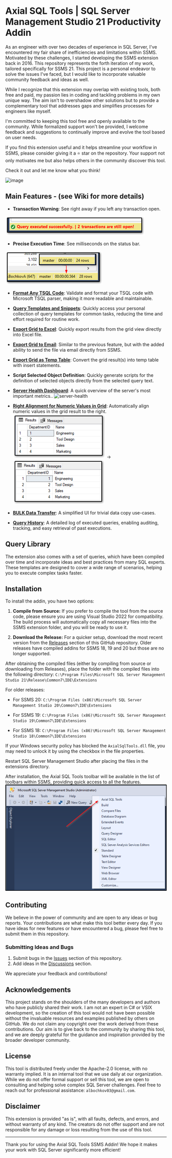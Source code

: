 # Axial SQL Tools | SQL Server Management Studio 21 Productivity Addin

As an engineer with over two decades of experience in SQL Server, I've encountered my fair share of inefficiencies and limitations within SSMS. 
Motivated by these challenges, I started developing the SSMS extension back in 2016. This repository represents the forth iteration of my work, tailored specifically for SSMS 21.
This project is a personal endeavor to solve the issues I've faced, but I would like to incorporate valuable community feedback and ideas as well.

While I recognize that this extension may overlap with existing tools, both free and paid, my passion lies in coding and tackling problems in my own unique way. The aim isn't to overshadow other solutions but to provide a complementary tool that addresses gaps and simplifies processes for engineers like myself.

I'm committed to keeping this tool free and openly available to the community. While formalized support won't be provided, I welcome feedback and suggestions to continually improve and evolve the tool based on user needs. 

If you find this extension useful and it helps streamline your workflow in SSMS, please consider giving it a :star: star on the repository. Your support not only motivates me but also helps others in the community discover this tool. 

Check it out and let me know what you think!

![image](https://github.com/user-attachments/assets/d13a577f-9cb1-4daa-adcb-00f7c21d806b)

## Main Features - (see Wiki for more details)

- **Transaction Warning**: See right away if you left any transaction open.<br/>
<img src="https://github.com/Axial-SQL/AxialSqlTools/blob/main/pics/transaction-warning.png?raw=true"/>

- **Precise Execution Time**: See milliseconds on the status bar.<br/>
<img src="https://github.com/Axial-SQL/AxialSqlTools/blob/main/pics/query-duration.png?raw=true"/>

- [**Format Any TSQL Code**](https://github.com/Axial-SQL/AxialSqlTools/wiki/TSQL-Code-Formatting-with-Microsoft-ScriptDOM-library): Validate and format your TSQL code with Microsoft TSQL parser, making it more readable and maintainable.
  
- [**Query Templates and Snippets**](https://github.com/Axial-SQL/AxialSqlTools/wiki/Query-Templates-and-Snippets): Quickly access your personal collection of query templates for common tasks, reducing the time and effort required for routine work.
  
- [**Export Grid to Excel**](https://github.com/Axial-SQL/AxialSqlTools/wiki/Export-Grid-To-Excel): Quickly export results from the grid view directly into Excel file.
  
- [**Export Grid to Email**](https://github.com/Axial-SQL/AxialSqlTools/wiki/Export-Grid-to-Email): Similar to the previous feature, but with the added ability to send the file via email directly from SSMS.
  
- [**Export Grid as Temp Table**](https://github.com/Axial-SQL/AxialSqlTools/wiki/Export-grid-results-as-a-temp-table): Convert the grid result(s) into temp table with insert statements.
  
- **Script Selected Object Definition**: Quickly generate scripts for the definition of selected objects directly from the selected query text.
  
- [**Server Health Dashboard**](https://github.com/Axial-SQL/AxialSqlTools/wiki/Server-Health-Dashboard): A quick overview of the server's most important metrics..
![server-health](https://github.com/Axial-SQL/AxialSqlTools/assets/13791336/760dcb74-d73b-42c7-94fe-933e321d0044)

- [**Right Alignment for Numeric Values in Grid**](https://github.com/Axial-SQL/AxialSqlTools/wiki/Align-numeric-values-in-the-grid-result-to-the-right): Automatically align numeric values in the grid result to the right. <br/>
<img src="https://github.com/Axial-SQL/AxialSqlTools/blob/main/pics/right-align-before.png?raw=true"/> -> <img src="https://github.com/Axial-SQL/AxialSqlTools/blob/main/pics/right-align-after.png?raw=true"/>

- [**BULK Data Transfer**](https://github.com/Axial-SQL/AxialSqlTools/wiki/BULK-Data-Transfer): A simplified UI for trivial data copy use-cases.
  
- [**Query History**](https://github.com/Axial-SQL/AxialSqlTools/wiki/Query-History): A detailed log of executed queries, enabling auditing, tracking, and easy retrieval of past executions.

## Query Library

The extension also comes with a set of queries, which have been compiled over time and incorporate ideas and best practices from many SQL experts. 
These templates are designed to cover a wide range of scenarios, helping you to execute complex tasks faster.

## Installation

To install the addin, you have two options:

1. **Compile from Source:** If you prefer to compile the tool from the source code, please ensure you are using Visual Studio 2022 for compatibility. 
The build process will automatically copy all necessary files into the SSMS extension folder, and you will be ready to use it.

2. **Download the Release:** For a quicker setup, download the most recent version from the [Releases](https://github.com/Axial-SQL/AxialSqlTools/releases) section of this GitHub repository.
Older releases have compiled addins for SSMS 18, 19 and 20 but those are no longer supported.

After obtaining the compiled files (either by compiling from source or downloading from Releases), place the folder with the compiled files into the following directory:
`C:\Program Files\Microsoft SQL Server Management Studio 21\Release\Common7\IDE\Extensions`

For older releases:
- For SSMS 20: `C:\Program Files (x86)\Microsoft SQL Server Management Studio 20\Common7\IDE\Extensions` 

- For SSMS 19: `C:\Program Files (x86)\Microsoft SQL Server Management Studio 19\Common7\IDE\Extensions`

- For SSMS 18: `C:\Program Files (x86)\Microsoft SQL Server Management Studio 18\Common7\IDE\Extensions`

If your Windows security policy has blocked the `AxialSqlTools.dll` file, you may need to unlock it by using the checkbox in the file properties.

Restart SQL Server Management Studio after placing the files in the extensions directory.

After installation, the Axial SQL Tools toolbar will be available in the list of toolbars within SSMS, providing quick access to all the features.<br/>
<img src="https://github.com/Axial-SQL/AxialSqlTools/blob/main/pics/toolbar.png?raw=true"/>

## Contributing

We believe in the power of community and are open to any ideas or bug reports. 
Your contributions are what make this tool better every day. 
If you have ideas for new features or have encountered a bug, please feel free to submit them in this repository.

### Submitting Ideas and Bugs

1. Submit bugs in the [Issues](https://github.com/Axial-SQL/AxialSqlTools/issues) section of this repository.
2. Add ideas in the [Discussions](https://github.com/Axial-SQL/AxialSqlTools/discussions) section.

We appreciate your feedback and contributions!

## Acknowledgements

This project stands on the shoulders of the many developers and authors who have publicly shared their work. I am not an expert in C# or VSIX development, so the creation of this tool would not have been possible without the invaluable resources and examples published by others on GitHub. We do not claim any copyright over the work derived from these contributions. Our aim is to give back to the community by sharing this tool, and we are deeply grateful for the guidance and inspiration provided by the broader developer community.

## License
This tool is distributed freely under the Apache-2.0 license, with no warranty implied. 
It is an internal tool that we use daily at our organization. 
While we do not offer formal support or sell this tool, we are open to consulting and helping solve complex SQL Server challenges. 
Feel free to reach out for professional assistance: `albochkov03@gmail.com`.

## Disclaimer
This extension is provided "as is", with all faults, defects, and errors, and without warranty of any kind. 
The creators do not offer support and are not responsible for any damage or loss resulting from the use of this tool.

---

Thank you for using the Axial SQL Tools SSMS Addin! 
We hope it makes your work with SQL Server significantly more efficient!
